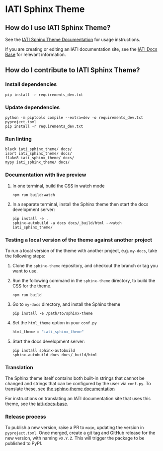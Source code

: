 # IATI Sphinx Theme

## How do I use IATI Sphinx Theme?

See the [IATI Sphinx Theme Documentation](https://iati-sphinx-theme.readthedocs-hosted.com/en/latest/) for usage instructions.

If you are creating or editing an IATI documentation site, see the [IATI Docs Base](https://github.com/IATI/iati-docs-base) for relevant information.

## How do I contribute to IATI Sphinx Theme?

### Install dependencies

```
pip install -r requirements_dev.txt
```

### Update dependencies

```
python -m piptools compile --extra=dev -o requirements_dev.txt pyproject.toml
pip install -r requirements_dev.txt
```

### Run linting

```
black iati_sphinx_theme/ docs/
isort iati_sphinx_theme/ docs/
flake8 iati_sphinx_theme/ docs/
mypy iati_sphinx_theme/ docs/
```

### Documentation with live preview

1. In one terminal, build the CSS in watch mode

   ```
   npm run build:watch
   ```

2. In a separate terminal, install the Sphinx theme then start the docs development server:

   ```
   pip install -e .
   sphinx-autobuild -a docs docs/_build/html --watch iati_sphinx_theme/
   ```

### Testing a local version of the theme against another project

To run a local version of the theme with another project, e.g. `my-docs`, take the following steps:

1. Clone the `sphinx-theme` repository, and checkout the branch or tag you want to use.

2. Run the following command in the `sphinx-theme` directory, to build the CSS for the theme.

   ```
   npm run build
   ```

3. Go to `my-docs` directory, and install the Sphinx theme

   ```
   pip install -e /path/to/sphinx-theme
   ```

4. Set the `html_theme` option in your `conf.py`

   ```python
   html_theme = "iati_sphinx_theme"
   ```

5. Start the docs development server:

   ```
   pip install sphinx-autobuild
   sphinx-autobuild docs docs/_build/html
   ```

### Translation

The Sphinx theme itself contains both built-in strings that cannot be changed and strings that can be configured by the user via `conf.py`. To translate these, see [the sphinx-theme documentation](https://iati-sphinx-theme.readthedocs-hosted.com/en/latest/)

For instructions on translating an IATI documentation site that uses this theme, see the [iati-docs-base](https://github.com/IATI/iati-docs-base).  


### Release process

To publish a new version, raise a PR to `main`, updating the version in `pyproject.toml`. Once merged, create a git tag and GitHub release for the new version, with naming `vX.Y.Z`. This will trigger the package to be published to PyPI.

